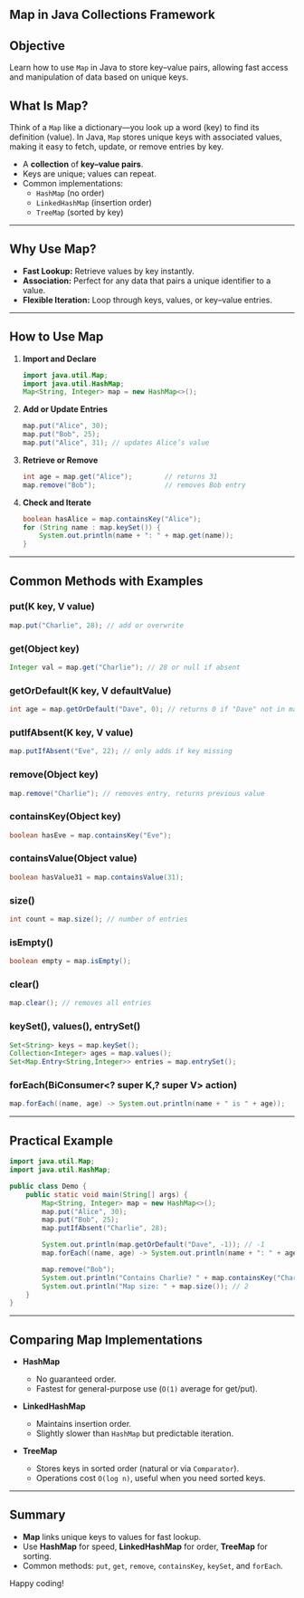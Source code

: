 ## Map in Java Collections Framework

## Objective
Learn how to use `Map` in Java to store key–value pairs, allowing fast access and manipulation of data based on unique keys.

## What Is Map?
Think of a `Map` like a dictionary—you look up a word (key) to find its definition (value). In Java, `Map` stores unique keys with associated values, making it easy to fetch, update, or remove entries by key.
- A **collection** of **key–value pairs**.
- Keys are unique; values can repeat.
- Common implementations:
    - `HashMap` (no order)
    - `LinkedHashMap` (insertion order)
    - `TreeMap` (sorted by key)

---

## Why Use Map?

- **Fast Lookup:** Retrieve values by key instantly.
- **Association:** Perfect for any data that pairs a unique identifier to a value.
- **Flexible Iteration:** Loop through keys, values, or key–value entries.

---

## How to Use Map

1. **Import and Declare**
   ```java
   import java.util.Map;
   import java.util.HashMap;
   Map<String, Integer> map = new HashMap<>();
   ```
2. **Add or Update Entries**
   ```java
   map.put("Alice", 30);
   map.put("Bob", 25);
   map.put("Alice", 31); // updates Alice’s value
   ```
3. **Retrieve or Remove**
   ```java
   int age = map.get("Alice");        // returns 31
   map.remove("Bob");                 // removes Bob entry
   ```
4. **Check and Iterate**
   ```java
   boolean hasAlice = map.containsKey("Alice");  
   for (String name : map.keySet()) { 
       System.out.println(name + ": " + map.get(name)); 
   }
   ```

---

## Common Methods with Examples

### put(K key, V value)
```java
map.put("Charlie", 28); // add or overwrite
```

### get(Object key)
```java
Integer val = map.get("Charlie"); // 28 or null if absent
```

### getOrDefault(K key, V defaultValue)
```java
int age = map.getOrDefault("Dave", 0); // returns 0 if "Dave" not in map
```

### putIfAbsent(K key, V value)
```java
map.putIfAbsent("Eve", 22); // only adds if key missing
```

### remove(Object key)
```java
map.remove("Charlie"); // removes entry, returns previous value
```

### containsKey(Object key)
```java
boolean hasEve = map.containsKey("Eve");
```

### containsValue(Object value)
```java
boolean hasValue31 = map.containsValue(31);
```

### size()
```java
int count = map.size(); // number of entries
```

### isEmpty()
```java
boolean empty = map.isEmpty();
```

### clear()
```java
map.clear(); // removes all entries
```

### keySet(), values(), entrySet()
```java
Set<String> keys = map.keySet();
Collection<Integer> ages = map.values();
Set<Map.Entry<String,Integer>> entries = map.entrySet();
```

### forEach(BiConsumer<? super K,? super V> action)
```java
map.forEach((name, age) -> System.out.println(name + " is " + age));
```

---

## Practical Example

```java
import java.util.Map;
import java.util.HashMap;

public class Demo {
    public static void main(String[] args) {
        Map<String, Integer> map = new HashMap<>();
        map.put("Alice", 30);
        map.put("Bob", 25);
        map.putIfAbsent("Charlie", 28);

        System.out.println(map.getOrDefault("Dave", -1)); // -1
        map.forEach((name, age) -> System.out.println(name + ": " + age));

        map.remove("Bob");
        System.out.println("Contains Charlie? " + map.containsKey("Charlie")); // true
        System.out.println("Map size: " + map.size()); // 2
    }
}
```

---

## Comparing Map Implementations

- **HashMap**
    - No guaranteed order.
    - Fastest for general-purpose use (`O(1)` average for get/put).

- **LinkedHashMap**
    - Maintains insertion order.
    - Slightly slower than `HashMap` but predictable iteration.

- **TreeMap**
    - Stores keys in sorted order (natural or via `Comparator`).
    - Operations cost `O(log n)`, useful when you need sorted keys.

---

## Summary

- **Map** links unique keys to values for fast lookup.
- Use **HashMap** for speed, **LinkedHashMap** for order, **TreeMap** for sorting.
- Common methods: `put`, `get`, `remove`, `containsKey`, `keySet`, and `forEach`.

Happy coding!